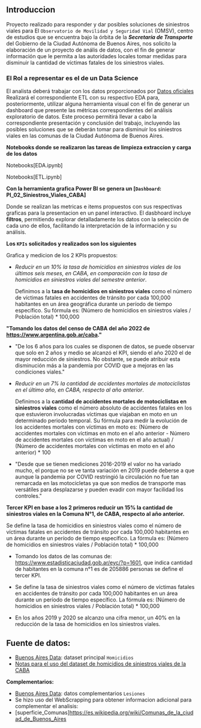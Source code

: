 ## **Introduccion** 

Proyecto realizado para responder y dar posibles soluciones de siniestros viales para El `Observatorio de Movilidad y Seguridad Vial` (OMSV), centro de estudios que se encuentra bajo la órbita de la ***Secretaría de Transporte*** del Gobierno de la Ciudad Autónoma de Buenos Aires, nos solicito la elaboración de un proyecto de anális de datos, con el fin de generar información que le permita a las autoridades locales tomar medidas para disminuir la cantidad de víctimas fatales de los siniestros viales.


### **El Rol a representar es el de un Data Science**

El analista deberá trabajar con los datos proporcionados por [Datos oficiales](https://data.buenosaires.gob.ar/dataset/victimas-siniestros-viales)
Realizará el correspondiente ETL con su respectivo EDA para, posteriormente, utilizar alguna herramienta visual con el fin de generar un dashboard que presente las métricas correspondientes del análisis exploratorio de datos. Este proceso permitirá llevar a cabo la correspondiente presentación y conclusión del trabajo, incluyendo las posibles soluciones que se deberán tomar para disminuir los siniestros viales en las comunas de la Ciudad Autónoma de Buenos Aires.

**Notebooks donde se realizaron las tareas de limpieza extraccion y carga de los datos**

Notebooks[EDA.ipynb]

Notebooks[ETL.ipynb]

**Con la herramienta grafica Power BI se genera un [`Dashboard`: PI_02_Siniestros_Viales_CABA]**

Donde se realizan las metricas e items propuestos con sus respectivas graficas para la presentacion en un panel interactivo.
El dasbhoard incluye **filtros**, permitiendo explorar detalladamente los datos con la selección de cada uno de ellos, facilitando la interpretación de la información y su análisis. 

**Los `KPIs` solicitados y realizados son los siguientes**

Grafica y medicion de los 2 KPIs propuestos:
- *Reducir en un 10% la tasa de homicidios en siniestros viales de los últimos seis meses, en CABA, en comparación con la tasa de homicidios en siniestros viales del semestre anterior*.
  
  Definimos a la **tasa de homicidios en siniestros viales** como el número de víctimas fatales en accidentes de tránsito por cada 100,000 habitantes en un área geográfica durante un período de tiempo específico.
  Su fórmula es: (Número de homicidios en siniestros viales / Población total) * 100,000

**"Tomando los datos del censo de CABA del año 2022 de https://www.argentina.gob.ar/caba."**

- "De los 6 años para los cuales se disponen de datos, se puede observar que solo en 2 años y medio se alcanzó el KPI, siendo el año 2020 el de mayor reducción de siniestros. No obstante, se puede atribuir esta disminución más a la pandemia por COVID que a mejoras en las condiciones viales."
  
- *Reducir en un 7% la cantidad de accidentes mortales de motociclistas en el último año, en CABA, respecto al año anterior*.
  
  Definimos a la **cantidad de accidentes mortales de motociclistas en siniestros viales** como el número absoluto de accidentes fatales en los que estuvieron involucradas víctimas que viajaban en moto en un determinado periodo temporal.
  Su fórmula para medir la evolución de los accidentes mortales con víctimas en moto es: (Número de accidentes mortales con víctimas en moto en el año anterior - Número de accidentes mortales con víctimas en moto en el año actual) / (Número de accidentes mortales con víctimas en moto en el año anterior) * 100

- "Desde que se tienen mediciones 2016-2019 el valor no ha variado mucho, el porque no se ve tanta variación en 2019 puede deberse a que aunque la pandemia por COVID restringió la circulación no fue tan remarcada en las motocicletas ya que son medios de transporte mas versátiles para desplazarse y pueden evadir con mayor facilidad los controles."

**Tercer KPI en base a los 2 primeros reducir un 15% la cantidad de siniestros viales en la Comuna N°1, de CABA, respecto al año anterior.**

Se define la tasa de homicidios en siniestros viales como el número de víctimas fatales en accidentes de tránsito por cada 100,000 habitantes en un área durante un período de tiempo específico. La fórmula es: (Número de homicidios en siniestros viales / Población total) * 100,000


 - Tomando los datos de las comunas de: https://www.estadisticaciudad.gob.ar/eyc/?p=1601, que indica cantidad de habitantes en la comuna n°1 es de 205886 personas se define el tercer KPI.



 - Se define la tasa de siniestros viales como el número de víctimas fatales en accidentes de tránsito por cada 100,000 habitantes en un área durante un período de tiempo específico. La fórmula es: (Número de homicidios en siniestros viales / Población total) * 100,000



 - En los años 2019 y 2020 se alcanzo una cifra menor, un 40% en la reducción de la tasa de homicidios en los siniestros viales.




## Fuente de datos:
- [Buenos Aires Data](https://data.buenosaires.gob.ar/dataset/victimas-siniestros-viales): dataset principal `Homicidios`
- [Notas para el uso del dataset de homicidios de siniestros viales de la CABA](https://cdn.buenosaires.gob.ar/datosabiertos/datasets/transporte-y-obras-publicas/victimas-siniestros-viales/NOTAS_HOMICIDIOS_SINIESTRO_VIAL.pdf)

**Complementarios:**
- [Buenos Aires Data](https://data.buenosaires.gob.ar/dataset/victimas-siniestros-viales): datos complementarios `Lesiones`
- Se hizo uso del WebScrapping para obtener informacion adicional para complementar el analisis:
- [superficie_Comunas]https://es.wikipedia.org/wiki/Comunas_de_la_ciudad_de_Buenos_Aires







  

